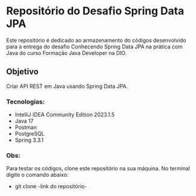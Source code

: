 # Repositório do Desafio Spring Data JPA
Este repositório é dedicado ao armazenamento do códigos desenvolvido 
para a entrega do desafio Conhecendo Spring Data JPA na prática com Java
do curso Formação Java Developer na DIO.

## Objetivo

Criar API REST em Java usando Spring Data JPA.

### Tecnologias:
* IntelliJ IDEA Community Edition 2023.1.5
* Java 17
* Postman
* PostgreSQL
* Spring 3.3.1

### Obs:
Para testar os códigos, clone este repositório na sua
máquina. No terminal digite o comando abaixo:
* git clone   -link do repositório-



